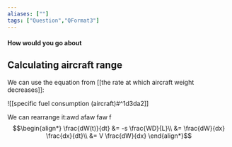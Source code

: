 ```yaml
---
aliases: [""]
tags: ["Question","QFormat3"]
---
```


#### How would you go about
## Calculating aircraft range
We can use the equation from [[the rate at which aircraft weight decreases]]:

![[specific fuel consumption (aircraft)#^1d3da2]]

We can rearrange it:awd afaw faw f
$$\begin{align*}
    \frac{dW(t)}{dt} &= -s \frac{WD}{L}\\
&= \frac{dW}{dx} \frac{dx}{dt}\\
&= V \frac{dW}{dx}
\end{align*}$$